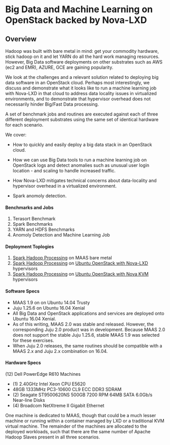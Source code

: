 # Big Data and Machine Learning on OpenStack backed by Nova-LXD

## Overview
Hadoop was built with bare metal in mind:  get your commodity hardware, stick hadoop on it and let YARN do all the hard work managing resources. However, Big Data software deployments on other substrates such as AWS (ec2 and EMR), AZURE, GCE are gaining popularity. 

We look at the challenges and a relevant solution related to deploying big data software in an OpenStack cloud.  Perhaps most interestingly, we discuss and demonstrate what it looks like to run a machine learning job with Nova-LXD in that cloud to address data locality issues in virtualized environments, and to demonstrate that hypervisor overhead does not necessarily hinder Big/Fast Data processing.

A set of benchmark jobs and routines are executed against each of three different deployment substrates using the same set of identical hardware for each scenario.

We cover:

* How to quickly and easily deploy a big data stack in an OpenStack cloud.

* How we can use Big Data tools to run a machine learning job on OpenStack logs and detect anomalies such as unusual user login location - and scaling to handle increased traffic.

* How Nova-LXD mitigates technical concerns about data-locality and hypervisor overhead in a virtualized environment.

* Spark anomoly detection.


#### Benchmarks and Jobs

1. Terasort Benchmark
2. Spark Benchmarks
3. YARN and HDFS Benchmarks
4. Anomoly Detection and Machine Learning Job

#### Deployment Toplogies

1. [Spark Hadoop Processing][1] on MAAS bare metal
2. [Spark Hadoop Processing][1] on [Ubuntu OpenStack with Nova-LXD][2] hypervisors
3. [Spark Hadoop Processing][1] on [Ubuntu OpenStack with Nova KVM][3] hypervisors


#### Software Specs

* MAAS 1.9 on on Ubuntu 14.04 Trusty
* Juju 1.25.6 on Ubuntu 16.04 Xenial
* All Big Data and OpenStack applications and services are deployed onto Ubuntu 16.04 Xenial.
* As of this writing, MAAS 2.0 was stable and released.  However, the corresponding Juju 2.0 product was in development.  Because MAAS 2.0 does not support the stable Juju 1.25.6, stable MAAS 1.9 was selected for these exercises.
* When Juju 2.0 releases, the same routines should be compatible with a MAAS 2.x and Juju 2.x combination on 16.04.


#### Hardware Specs

(12) Dell PowerEdge R610 Machines
* (1) 2.40GHz Intel Xeon CPU E5620
* 48GB 1333MHz PC3-10600 CL9 ECC DDR3 SDRAM
* (2) Seagate ST9500620NS 500GB 7200 RPM 64MB SATA 6.0Gb/s Near-line Disks
* (4) Broadcom NetXtreme II Gigabit Ethernet

One machine is dedicated to MAAS, though that could be a much lesser machine
or running within a container managed by LXD or a traditional KVM virtual
machine.  The remainder of the machines are allocated to the deployed
workloads, such that there are the same number of Apache Hadoop Slaves
present in all three scenarios.

[1]: https://github.com/ubuntu-openstack/bopenstack/blob/master/juju-bundles/spark-hadoop-processing.yaml
[2]: https://github.com/ubuntu-openstack/bopenstack/blob/master/juju-bundles/openstack-nova-lxd.yaml
[3]: https://github.com/ubuntu-openstack/bopenstack/blob/master/juju-bundles/openstack-nova-kvm.yaml
